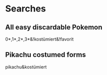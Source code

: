 # Searches


## All easy discardable Pokemon
0*,1*,2*,3*&!kostümiert&!favorit

## Pikachu costumed forms
pikachu&kostümiert